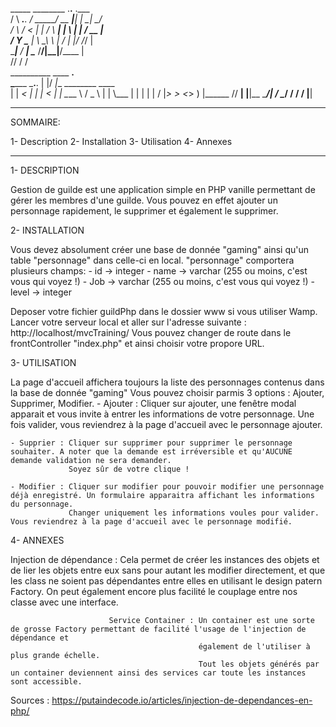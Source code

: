    _____            ________      .__.__       .___   
  /     \ ___.__.  /  _____/ __ __|__|  |    __| _/   
 /  \ /  <   |  | /   \  ___|  |  \  |  |   / __ |    
/    Y    \___  | \    \_\  \  |  /  |  |__/ /_/ |    
\____|__  / ____|  \______  /____/|__|____/\____ |    
        \/\/              \/                    \/    
                    __________          ____  __.                    
                    \______   \___.__. |    |/ _|__ ________   ____  
                    |    |  _<   |  | |      < |  |  \____ \ /  _ \ 
                    |    |   \\___  | |    |  \|  |  /  |_> >  <_> )
                    |______  // ____| |____|__ \____/|   __/ \____/ 
                            \/ \/              \/     |__|           


--------------
SOMMAIRE:

1- Description
2- Installation
3- Utilisation
4- Annexes

--------------


1- DESCRIPTION

Gestion de guilde est une application simple en PHP vanille permettant de gérer les membres d'une guilde.
Vous pouvez en effet ajouter un personnage rapidement, le supprimer et également le supprimer.

2- INSTALLATION

Vous devez absolument créer une base de donnée "gaming" ainsi qu'un table "personnage" dans celle-ci en local.
"personnage" comportera plusieurs champs:
    - id -> integer
    - name -> varchar (255 ou moins, c'est vous qui voyez !)
    - Job -> varchar (255 ou moins, c'est vous qui voyez !)
    - level -> integer

Deposer votre fichier guildPhp dans le dossier www si vous utiliser Wamp.
Lancer votre serveur local et aller sur l'adresse suivante : http://localhost/mvcTraining/
Vous pouvez changer de route dans le frontController "index.php" et ainsi choisir votre propore URL.

3- UTILISATION

La page d'accueil affichera toujours la liste des personnages contenus dans la base de donnée "gaming"
Vous pouvez choisir parmis 3 options : Ajouter, Supprimer, Modifier.
    - Ajouter : Cliquer sur ajouter, une fenêtre modal apparait et vous invite à entrer les informations de votre personnage.
                Une fois valider, vous reviendrez à la page d'accueil avec le personnage ajouter.

    - Supprier : Cliquer sur supprimer pour supprimer le personnage souhaiter. A noter que la demande est irréversible et qu'AUCUNE demande validation ne sera demander.
                 Soyez sûr de votre clique !

    - Modifier : Cliquer sur modifier pour pouvoir modifier une personnage déjà enregistré. Un formulaire apparaitra affichant les informations du personnage.
                 Changer uniquement les informations voules pour valider. Vous reviendrez à la page d'accueil avec le personnage modifié.

4- ANNEXES

Injection de dépendance : Cela permet de créer les instances des objets et de lier les objets entre eux sans pour autant
                          les modifier directement, et que les class ne soient pas dépendantes entre elles en utilisant le design patern Factory.
                          On peut également encore plus facilité le couplage entre nos classe avec une interface.

                          Service Container : Un container est une sorte de grosse Factory permettant de facilité l'usage de l'injection de dépendance et
                                              également de l'utiliser à plus grande échelle. 
                                              Tout les objets générés par un container deviennent ainsi des services car toute les instances sont accessible.

Sources : https://putaindecode.io/articles/injection-de-dependances-en-php/


                                              




